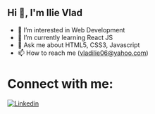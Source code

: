 ## Hi 👋, I'm Ilie Vlad

- 🔭 I’m interested in Web Development
- 🌱 I’m currently learning React JS  
- 💬 Ask me about HTML5, CSS3, Javascript
- 📫 How to reach me (vladilie06@yahoo.com)

# Connect with me:

[![Linkedin](https://i.stack.imgur.com/gVE0j.png)](https://www.linkedin.com/in/vlad-ilie-8447a81ba/)
